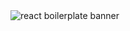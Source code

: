 <img src="https://raw.githubusercontent.com/mxstbr/react-boilerplate-brand/master/assets/banner-metal.jpg" alt="react boilerplate banner" align="center" />
